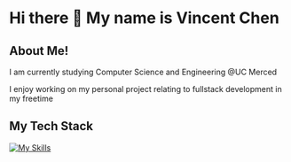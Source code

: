<h1> Hi there 👋 My name is Vincent Chen </h1>

## About Me!
<p> I am currently studying Computer Science and Engineering @UC Merced </p>
<p> I enjoy working on my personal project relating to fullstack development in my freetime </p>

## My Tech Stack
[![My Skills](https://skillicons.dev/icons?i=js,html,css,react,python,mongo,express,ts,tailwind,c++)](https://skillicons.dev)
<!--
**Vchen7629/Vchen7629** is a ✨ _special_ ✨ repository because its `README.md` (this file) appears on your GitHub profile.

Here are some ideas to get you started:

- 🔭 I’m currently working on ...
- 🌱 I’m currently learning ...
- 👯 I’m looking to collaborate on ...
- 🤔 I’m looking for help with ...
- 💬 Ask me about ...
- 📫 How to reach me: ...
- 😄 Pronouns: ...
- ⚡ Fun fact: ...
-->
